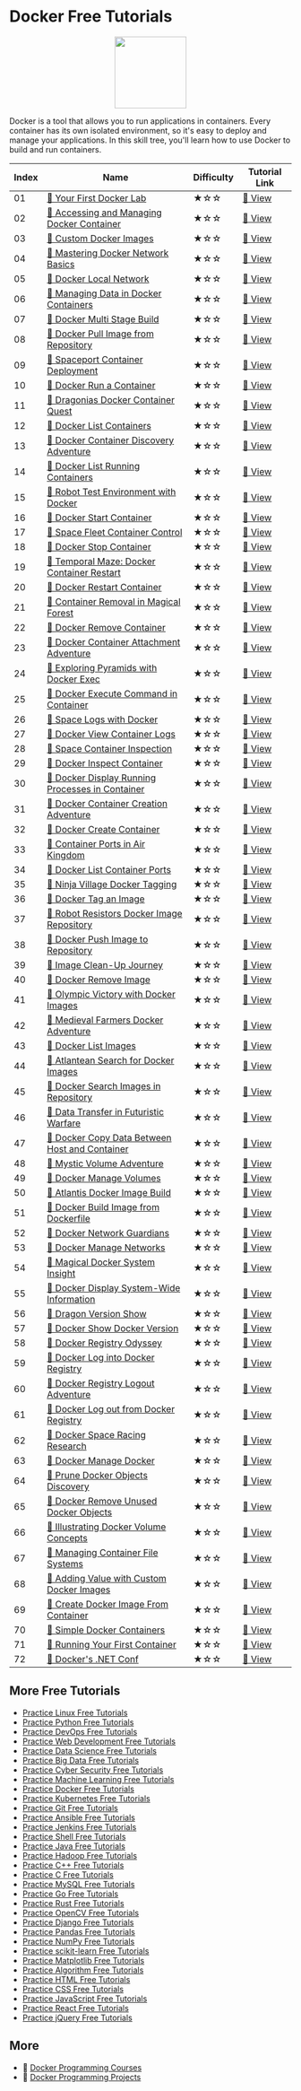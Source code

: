 # Docker Free Tutorials

<div align="center">
<img width="128px" src="https://file.labex.io/path/X5zPui0XRqNx.png">
</div>

Docker is a tool that allows you to run applications in containers. Every container has its own isolated environment, so it's easy to deploy and manage your applications. In this skill tree, you'll learn how to use Docker to build and run containers.

|   Index | Name                                                                                                                                      | Difficulty   | Tutorial Link                                                                                    |
|---------|-------------------------------------------------------------------------------------------------------------------------------------------|--------------|--------------------------------------------------------------------------------------------------|
|      01 | [📖 Your First Docker Lab](https://labex.io/tutorials/docker-your-first-docker-lab-92719)                                                  | ★☆☆          | [🔗 View](https://labex.io/tutorials/docker-your-first-docker-lab-92719)                          |
|      02 | [📖 Accessing and Managing Docker Container](https://labex.io/tutorials/docker-accessing-and-managing-docker-container-7770)               | ★☆☆          | [🔗 View](https://labex.io/tutorials/docker-accessing-and-managing-docker-container-7770)         |
|      03 | [📖 Custom Docker Images](https://labex.io/tutorials/docker-custom-docker-images-8196)                                                     | ★☆☆          | [🔗 View](https://labex.io/tutorials/docker-custom-docker-images-8196)                            |
|      04 | [📖 Mastering Docker Network Basics](https://labex.io/tutorials/docker-mastering-docker-network-basics-8445)                               | ★☆☆          | [🔗 View](https://labex.io/tutorials/docker-mastering-docker-network-basics-8445)                 |
|      05 | [📖 Docker Local Network](https://labex.io/tutorials/docker-docker-local-network-16256)                                                    | ★☆☆          | [🔗 View](https://labex.io/tutorials/docker-docker-local-network-16256)                           |
|      06 | [📖 Managing Data in Docker Containers](https://labex.io/tutorials/docker-managing-data-in-docker-containers-8106)                         | ★☆☆          | [🔗 View](https://labex.io/tutorials/docker-managing-data-in-docker-containers-8106)              |
|      07 | [📖 Docker Multi Stage Build](https://labex.io/tutorials/docker-docker-multi-stage-build-8193)                                             | ★☆☆          | [🔗 View](https://labex.io/tutorials/docker-docker-multi-stage-build-8193)                        |
|      08 | [📖 Docker Pull Image from Repository](https://labex.io/tutorials/docker-docker-pull-image-from-repository-271485)                         | ★☆☆          | [🔗 View](https://labex.io/tutorials/docker-docker-pull-image-from-repository-271485)             |
|      09 | [📖 Spaceport Container Deployment](https://labex.io/tutorials/docker-spaceport-container-deployment-268715)                               | ★☆☆          | [🔗 View](https://labex.io/tutorials/docker-spaceport-container-deployment-268715)                |
|      10 | [📖 Docker Run a Container](https://labex.io/tutorials/docker-docker-run-a-container-271495)                                               | ★☆☆          | [🔗 View](https://labex.io/tutorials/docker-docker-run-a-container-271495)                        |
|      11 | [📖 Dragonias Docker Container Quest](https://labex.io/tutorials/docker-dragonias-docker-container-quest-268702)                           | ★☆☆          | [🔗 View](https://labex.io/tutorials/docker-dragonias-docker-container-quest-268702)              |
|      12 | [📖 Docker List Containers](https://labex.io/tutorials/docker-docker-list-containers-271475)                                               | ★☆☆          | [🔗 View](https://labex.io/tutorials/docker-docker-list-containers-271475)                        |
|      13 | [📖 Docker Container Discovery Adventure](https://labex.io/tutorials/docker-docker-container-discovery-adventure-268704)                   | ★☆☆          | [🔗 View](https://labex.io/tutorials/docker-docker-container-discovery-adventure-268704)          |
|      14 | [📖 Docker List Running Containers](https://labex.io/tutorials/docker-docker-list-running-containers-271483)                               | ★☆☆          | [🔗 View](https://labex.io/tutorials/docker-docker-list-running-containers-271483)                |
|      15 | [📖 Robot Test Environment with Docker](https://labex.io/tutorials/docker-robot-test-environment-with-docker-268718)                       | ★☆☆          | [🔗 View](https://labex.io/tutorials/docker-robot-test-environment-with-docker-268718)            |
|      16 | [📖 Docker Start Container](https://labex.io/tutorials/docker-docker-start-container-271499)                                               | ★☆☆          | [🔗 View](https://labex.io/tutorials/docker-docker-start-container-271499)                        |
|      17 | [📖 Space Fleet Container Control](https://labex.io/tutorials/docker-space-fleet-container-control-268719)                                 | ★☆☆          | [🔗 View](https://labex.io/tutorials/docker-space-fleet-container-control-268719)                 |
|      18 | [📖 Docker Stop Container](https://labex.io/tutorials/docker-docker-stop-container-271501)                                                 | ★☆☆          | [🔗 View](https://labex.io/tutorials/docker-docker-stop-container-271501)                         |
|      19 | [📖 Temporal Maze: Docker Container Restart](https://labex.io/tutorials/docker-temporal-maze-docker-container-restart-268714)              | ★☆☆          | [🔗 View](https://labex.io/tutorials/docker-temporal-maze-docker-container-restart-268714)        |
|      20 | [📖 Docker Restart Container](https://labex.io/tutorials/docker-docker-restart-container-271489)                                           | ★☆☆          | [🔗 View](https://labex.io/tutorials/docker-docker-restart-container-271489)                      |
|      21 | [📖 Container Removal in Magical Forest](https://labex.io/tutorials/docker-container-removal-in-magical-forest-268711)                     | ★☆☆          | [🔗 View](https://labex.io/tutorials/docker-container-removal-in-magical-forest-268711)           |
|      22 | [📖 Docker Remove Container](https://labex.io/tutorials/docker-docker-remove-container-271491)                                             | ★☆☆          | [🔗 View](https://labex.io/tutorials/docker-docker-remove-container-271491)                       |
|      23 | [📖 Docker Container Attachment Adventure](https://labex.io/tutorials/docker-docker-container-attachment-adventure-268693)                 | ★☆☆          | [🔗 View](https://labex.io/tutorials/docker-docker-container-attachment-adventure-268693)         |
|      24 | [📖 Exploring Pyramids with Docker Exec](https://labex.io/tutorials/docker-exploring-pyramids-with-docker-exec-268699)                     | ★☆☆          | [🔗 View](https://labex.io/tutorials/docker-exploring-pyramids-with-docker-exec-268699)           |
|      25 | [📖 Docker Execute Command in Container](https://labex.io/tutorials/docker-docker-execute-command-in-container-271461)                     | ★☆☆          | [🔗 View](https://labex.io/tutorials/docker-docker-execute-command-in-container-271461)           |
|      26 | [📖 Space Logs with Docker](https://labex.io/tutorials/docker-space-logs-with-docker-268721)                                               | ★☆☆          | [🔗 View](https://labex.io/tutorials/docker-space-logs-with-docker-268721)                        |
|      27 | [📖 Docker View Container Logs](https://labex.io/tutorials/docker-docker-view-container-logs-271473)                                       | ★☆☆          | [🔗 View](https://labex.io/tutorials/docker-docker-view-container-logs-271473)                    |
|      28 | [📖 Space Container Inspection](https://labex.io/tutorials/docker-space-container-inspection-268700)                                       | ★☆☆          | [🔗 View](https://labex.io/tutorials/docker-space-container-inspection-268700)                    |
|      29 | [📖 Docker Inspect Container](https://labex.io/tutorials/docker-docker-inspect-container-271467)                                           | ★☆☆          | [🔗 View](https://labex.io/tutorials/docker-docker-inspect-container-271467)                      |
|      30 | [📖 Docker Display Running Processes in Container](https://labex.io/tutorials/docker-docker-display-running-processes-in-container-271507) | ★☆☆          | [🔗 View](https://labex.io/tutorials/docker-docker-display-running-processes-in-container-271507) |
|      31 | [📖 Docker Container Creation Adventure](https://labex.io/tutorials/docker-docker-container-creation-adventure-268696)                     | ★☆☆          | [🔗 View](https://labex.io/tutorials/docker-docker-container-creation-adventure-268696)           |
|      32 | [📖 Docker Create Container](https://labex.io/tutorials/docker-docker-create-container-271459)                                             | ★☆☆          | [🔗 View](https://labex.io/tutorials/docker-docker-create-container-271459)                       |
|      33 | [📖 Container Ports in Air Kingdom](https://labex.io/tutorials/docker-container-ports-in-air-kingdom-268701)                               | ★☆☆          | [🔗 View](https://labex.io/tutorials/docker-container-ports-in-air-kingdom-268701)                |
|      34 | [📖 Docker List Container Ports](https://labex.io/tutorials/docker-docker-list-container-ports-271479)                                     | ★☆☆          | [🔗 View](https://labex.io/tutorials/docker-docker-list-container-ports-271479)                   |
|      35 | [📖 Ninja Village Docker Tagging](https://labex.io/tutorials/docker-ninja-village-docker-tagging-268720)                                   | ★☆☆          | [🔗 View](https://labex.io/tutorials/docker-ninja-village-docker-tagging-268720)                  |
|      36 | [📖 Docker Tag an Image](https://labex.io/tutorials/docker-docker-tag-an-image-271505)                                                     | ★☆☆          | [🔗 View](https://labex.io/tutorials/docker-docker-tag-an-image-271505)                           |
|      37 | [📖 Robot Resistors Docker Image Repository](https://labex.io/tutorials/docker-robot-resistors-docker-image-repository-268710)             | ★☆☆          | [🔗 View](https://labex.io/tutorials/docker-robot-resistors-docker-image-repository-268710)       |
|      38 | [📖 Docker Push Image to Repository](https://labex.io/tutorials/docker-docker-push-image-to-repository-271487)                             | ★☆☆          | [🔗 View](https://labex.io/tutorials/docker-docker-push-image-to-repository-271487)               |
|      39 | [📖 Image Clean-Up Journey](https://labex.io/tutorials/docker-image-clean-up-journey-268712)                                               | ★☆☆          | [🔗 View](https://labex.io/tutorials/docker-image-clean-up-journey-268712)                        |
|      40 | [📖 Docker Remove Image](https://labex.io/tutorials/docker-docker-remove-image-271493)                                                     | ★☆☆          | [🔗 View](https://labex.io/tutorials/docker-docker-remove-image-271493)                           |
|      41 | [📖 Olympic Victory with Docker Images](https://labex.io/tutorials/docker-olympic-victory-with-docker-images-268703)                       | ★☆☆          | [🔗 View](https://labex.io/tutorials/docker-olympic-victory-with-docker-images-268703)            |
|      42 | [📖 Medieval Farmers Docker Adventure](https://labex.io/tutorials/docker-medieval-farmers-docker-adventure-271453)                         | ★☆☆          | [🔗 View](https://labex.io/tutorials/docker-medieval-farmers-docker-adventure-271453)             |
|      43 | [📖 Docker List Images](https://labex.io/tutorials/docker-docker-list-images-271463)                                                       | ★☆☆          | [🔗 View](https://labex.io/tutorials/docker-docker-list-images-271463)                            |
|      44 | [📖 Atlantean Search for Docker Images](https://labex.io/tutorials/docker-atlantean-search-for-docker-images-268716)                       | ★☆☆          | [🔗 View](https://labex.io/tutorials/docker-atlantean-search-for-docker-images-268716)            |
|      45 | [📖 Docker Search Images in Repository](https://labex.io/tutorials/docker-docker-search-images-in-repository-271497)                       | ★☆☆          | [🔗 View](https://labex.io/tutorials/docker-docker-search-images-in-repository-271497)            |
|      46 | [📖 Data Transfer in Futuristic Warfare](https://labex.io/tutorials/docker-data-transfer-in-futuristic-warfare-268695)                     | ★☆☆          | [🔗 View](https://labex.io/tutorials/docker-data-transfer-in-futuristic-warfare-268695)           |
|      47 | [📖 Docker Copy Data Between Host and Container](https://labex.io/tutorials/docker-docker-copy-data-between-host-and-container-271457)     | ★☆☆          | [🔗 View](https://labex.io/tutorials/docker-docker-copy-data-between-host-and-container-271457)   |
|      48 | [📖 Mystic Volume Adventure](https://labex.io/tutorials/docker-mystic-volume-adventure-268709)                                             | ★☆☆          | [🔗 View](https://labex.io/tutorials/docker-mystic-volume-adventure-268709)                       |
|      49 | [📖 Docker Manage Volumes](https://labex.io/tutorials/docker-docker-manage-volumes-271511)                                                 | ★☆☆          | [🔗 View](https://labex.io/tutorials/docker-docker-manage-volumes-271511)                         |
|      50 | [📖 Atlantis Docker Image Build](https://labex.io/tutorials/docker-atlantis-docker-image-build-268694)                                     | ★☆☆          | [🔗 View](https://labex.io/tutorials/docker-atlantis-docker-image-build-268694)                   |
|      51 | [📖 Docker Build Image from Dockerfile](https://labex.io/tutorials/docker-docker-build-image-from-dockerfile-271455)                       | ★☆☆          | [🔗 View](https://labex.io/tutorials/docker-docker-build-image-from-dockerfile-271455)            |
|      52 | [📖 Docker Network Guardians](https://labex.io/tutorials/docker-docker-network-guardians-268708)                                           | ★☆☆          | [🔗 View](https://labex.io/tutorials/docker-docker-network-guardians-268708)                      |
|      53 | [📖 Docker Manage Networks](https://labex.io/tutorials/docker-docker-manage-networks-271477)                                               | ★☆☆          | [🔗 View](https://labex.io/tutorials/docker-docker-manage-networks-271477)                        |
|      54 | [📖 Magical Docker System Insight](https://labex.io/tutorials/docker-magical-docker-system-insight-268698)                                 | ★☆☆          | [🔗 View](https://labex.io/tutorials/docker-magical-docker-system-insight-268698)                 |
|      55 | [📖 Docker Display System-Wide Information](https://labex.io/tutorials/docker-docker-display-system-wide-information-271465)               | ★☆☆          | [🔗 View](https://labex.io/tutorials/docker-docker-display-system-wide-information-271465)        |
|      56 | [📖 Dragon Version Show](https://labex.io/tutorials/docker-dragon-version-show-268717)                                                     | ★☆☆          | [🔗 View](https://labex.io/tutorials/docker-dragon-version-show-268717)                           |
|      57 | [📖 Docker Show Docker Version](https://labex.io/tutorials/docker-docker-show-docker-version-271509)                                       | ★☆☆          | [🔗 View](https://labex.io/tutorials/docker-docker-show-docker-version-271509)                    |
|      58 | [📖 Docker Registry Odyssey](https://labex.io/tutorials/docker-docker-registry-odyssey-268705)                                             | ★☆☆          | [🔗 View](https://labex.io/tutorials/docker-docker-registry-odyssey-268705)                       |
|      59 | [📖 Docker Log into Docker Registry](https://labex.io/tutorials/docker-docker-log-into-docker-registry-271469)                             | ★☆☆          | [🔗 View](https://labex.io/tutorials/docker-docker-log-into-docker-registry-271469)               |
|      60 | [📖 Docker Registry Logout Adventure](https://labex.io/tutorials/docker-docker-registry-logout-adventure-268706)                           | ★☆☆          | [🔗 View](https://labex.io/tutorials/docker-docker-registry-logout-adventure-268706)              |
|      61 | [📖 Docker Log out from Docker Registry](https://labex.io/tutorials/docker-docker-log-out-from-docker-registry-271471)                     | ★☆☆          | [🔗 View](https://labex.io/tutorials/docker-docker-log-out-from-docker-registry-271471)           |
|      62 | [📖 Docker Space Racing Research](https://labex.io/tutorials/docker-docker-space-racing-research-268707)                                   | ★☆☆          | [🔗 View](https://labex.io/tutorials/docker-docker-space-racing-research-268707)                  |
|      63 | [📖 Docker Manage Docker](https://labex.io/tutorials/docker-docker-manage-docker-271503)                                                   | ★☆☆          | [🔗 View](https://labex.io/tutorials/docker-docker-manage-docker-271503)                          |
|      64 | [📖 Prune Docker Objects Discovery](https://labex.io/tutorials/docker-prune-docker-objects-discovery-268713)                               | ★☆☆          | [🔗 View](https://labex.io/tutorials/docker-prune-docker-objects-discovery-268713)                |
|      65 | [📖 Docker Remove Unused Docker Objects](https://labex.io/tutorials/docker-docker-remove-unused-docker-objects-271481)                     | ★☆☆          | [🔗 View](https://labex.io/tutorials/docker-docker-remove-unused-docker-objects-271481)           |
|      66 | [📖 Illustrating Docker Volume Concepts](https://labex.io/tutorials/docker-illustrating-docker-volume-concepts-67494)                      | ★☆☆          | [🔗 View](https://labex.io/tutorials/docker-illustrating-docker-volume-concepts-67494)            |
|      67 | [📖 Managing Container File Systems](https://labex.io/tutorials/docker-managing-container-file-systems-148984)                             | ★☆☆          | [🔗 View](https://labex.io/tutorials/docker-managing-container-file-systems-148984)               |
|      68 | [📖 Adding Value with Custom Docker Images](https://labex.io/tutorials/docker-adding-value-with-custom-docker-images-148983)               | ★☆☆          | [🔗 View](https://labex.io/tutorials/docker-adding-value-with-custom-docker-images-148983)        |
|      69 | [📖 Create Docker Image From Container](https://labex.io/tutorials/docker-create-docker-image-from-container-67460)                        | ★☆☆          | [🔗 View](https://labex.io/tutorials/docker-create-docker-image-from-container-67460)             |
|      70 | [📖 Simple Docker Containers](https://labex.io/tutorials/docker-simple-docker-containers-67162)                                            | ★☆☆          | [🔗 View](https://labex.io/tutorials/docker-simple-docker-containers-67162)                       |
|      71 | [📖 Running Your First Container](https://labex.io/tutorials/docker-running-your-first-container-148982)                                   | ★☆☆          | [🔗 View](https://labex.io/tutorials/docker-running-your-first-container-148982)                  |
|      72 | [📖 Docker's .NET Conf](https://labex.io/tutorials/git-docker-s-net-conf-67462)                                                            | ★☆☆          | [🔗 View](https://labex.io/tutorials/git-docker-s-net-conf-67462)                                 |

## More Free Tutorials

- [Practice Linux Free Tutorials](https://github.com/labex-labs/linux-free-tutorials)
- [Practice Python Free Tutorials](https://github.com/labex-labs/python-free-tutorials)
- [Practice DevOps Free Tutorials](https://github.com/labex-labs/devops-free-tutorials)
- [Practice Web Development Free Tutorials](https://github.com/labex-labs/web-development-free-tutorials)
- [Practice Data Science Free Tutorials](https://github.com/labex-labs/data-science-free-tutorials)
- [Practice Big Data Free Tutorials](https://github.com/labex-labs/bigdata-free-tutorials)
- [Practice Cyber Security Free Tutorials](https://github.com/labex-labs/cysec-free-tutorials)
- [Practice Machine Learning Free Tutorials](https://github.com/labex-labs/ml-free-tutorials)
- [Practice Docker Free Tutorials](https://github.com/labex-labs/docker-free-tutorials)
- [Practice Kubernetes Free Tutorials](https://github.com/labex-labs/kubernetes-free-tutorials)
- [Practice Git Free Tutorials](https://github.com/labex-labs/git-free-tutorials)
- [Practice Ansible Free Tutorials](https://github.com/labex-labs/ansible-free-tutorials)
- [Practice Jenkins Free Tutorials](https://github.com/labex-labs/jenkins-free-tutorials)
- [Practice Shell Free Tutorials](https://github.com/labex-labs/shell-free-tutorials)
- [Practice Java Free Tutorials](https://github.com/labex-labs/java-free-tutorials)
- [Practice Hadoop Free Tutorials](https://github.com/labex-labs/hadoop-free-tutorials)
- [Practice C++ Free Tutorials](https://github.com/labex-labs/cpp-free-tutorials)
- [Practice C Free Tutorials](https://github.com/labex-labs/c-free-tutorials)
- [Practice MySQL Free Tutorials](https://github.com/labex-labs/mysql-free-tutorials)
- [Practice Go Free Tutorials](https://github.com/labex-labs/go-free-tutorials)
- [Practice Rust Free Tutorials](https://github.com/labex-labs/rust-free-tutorials)
- [Practice OpenCV Free Tutorials](https://github.com/labex-labs/opencv-free-tutorials)
- [Practice Django Free Tutorials](https://github.com/labex-labs/django-free-tutorials)
- [Practice Pandas Free Tutorials](https://github.com/labex-labs/pandas-free-tutorials)
- [Practice NumPy Free Tutorials](https://github.com/labex-labs/numpy-free-tutorials)
- [Practice scikit-learn Free Tutorials](https://github.com/labex-labs/sklearn-free-tutorials)
- [Practice Matplotlib Free Tutorials](https://github.com/labex-labs/matplotlib-free-tutorials)
- [Practice Algorithm Free Tutorials](https://github.com/labex-labs/algorithm-free-tutorials)
- [Practice HTML Free Tutorials](https://github.com/labex-labs/html-free-tutorials)
- [Practice CSS Free Tutorials](https://github.com/labex-labs/css-free-tutorials)
- [Practice JavaScript Free Tutorials](https://github.com/labex-labs/javascript-free-tutorials)
- [Practice React Free Tutorials](https://github.com/labex-labs/react-free-tutorials)
- [Practice jQuery Free Tutorials](https://github.com/labex-labs/jquery-free-tutorials)


## More

- 🔗 [Docker Programming Courses](https://github.com/labex-labs/awesome-programming-courses)
- 🔗 [Docker Programming Projects](https://github.com/labex-labs/awesome-programming-projects)

